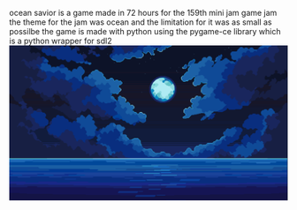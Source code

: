 ocean savior is a game made in 72 hours for the 159th mini jam game jam the theme for the jam was ocean and the limitation for it was as small as possilbe 
the game is made with python using the pygame-ce library which is a python wrapper for sdl2
![alt text](https://github.com/namelless/ocean-savior/blob/main/assets/bg.png?raw=true)
